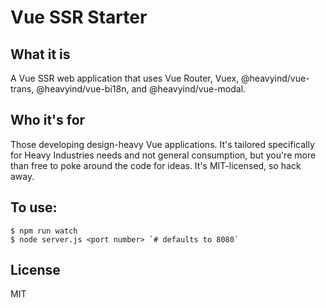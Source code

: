# Vue SSR Starter

## What it is

A Vue SSR web application that uses Vue Router, Vuex, @heavyind/vue-trans, @heavyind/vue-bi18n, and @heavyind/vue-modal.

## Who it's for

Those developing design-heavy Vue applications. It's tailored specifically for Heavy Industries needs and not general consumption, but you're more than free to poke around the code for ideas. It's MIT-licensed, so hack away.

## To use:

```
$ npm run watch
$ node server.js <port number> `# defaults to 8080`
```

## License

MIT
